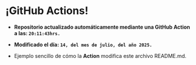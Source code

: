 # ¡GitHub Actions!
* **Repositorio actualizado automáticamente mediante una GitHub Action a las: `20:11:43hrs.`**
* **Modificado el día: `14, del mes de julio, del año 2025.`**

* Ejemplo sencillo de cómo la **Action** modifica este archivo README.md.
